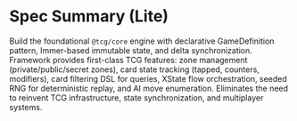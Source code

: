 # Spec Summary (Lite)

Build the foundational `@tcg/core` engine with declarative GameDefinition pattern, Immer-based immutable state, and delta synchronization. Framework provides first-class TCG features: zone management (private/public/secret zones), card state tracking (tapped, counters, modifiers), card filtering DSL for queries, XState flow orchestration, seeded RNG for deterministic replay, and AI move enumeration. Eliminates the need to reinvent TCG infrastructure, state synchronization, and multiplayer systems.

